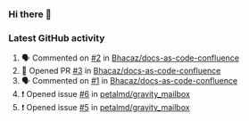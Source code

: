 ### Hi there 👋


### Latest GitHub activity
<!--START_SECTION:activity-->
1. 🗣 Commented on [#2](https://github.com/Bhacaz/docs-as-code-confluence/issues/2) in [Bhacaz/docs-as-code-confluence](https://github.com/Bhacaz/docs-as-code-confluence)
2. 💪 Opened PR [#3](https://github.com/Bhacaz/docs-as-code-confluence/pull/3) in [Bhacaz/docs-as-code-confluence](https://github.com/Bhacaz/docs-as-code-confluence)
3. 🗣 Commented on [#1](https://github.com/Bhacaz/docs-as-code-confluence/issues/1) in [Bhacaz/docs-as-code-confluence](https://github.com/Bhacaz/docs-as-code-confluence)
4. ❗️ Opened issue [#6](https://github.com/petalmd/gravity_mailbox/issues/6) in [petalmd/gravity_mailbox](https://github.com/petalmd/gravity_mailbox)
5. ❗️ Opened issue [#5](https://github.com/petalmd/gravity_mailbox/issues/5) in [petalmd/gravity_mailbox](https://github.com/petalmd/gravity_mailbox)
<!--END_SECTION:activity-->

<!--
**Bhacaz/bhacaz** is a ✨ _special_ ✨ repository because its `README.md` (this file) appears on your GitHub profile.

Here are some ideas to get you started:

- 🔭 I’m currently working on ...
- 🌱 I’m currently learning ...
- 👯 I’m looking to collaborate on ...
- 🤔 I’m looking for help with ...
- 💬 Ask me about ...
- 📫 How to reach me: ...
- 😄 Pronouns: ...
- ⚡ Fun fact: ...
-->
